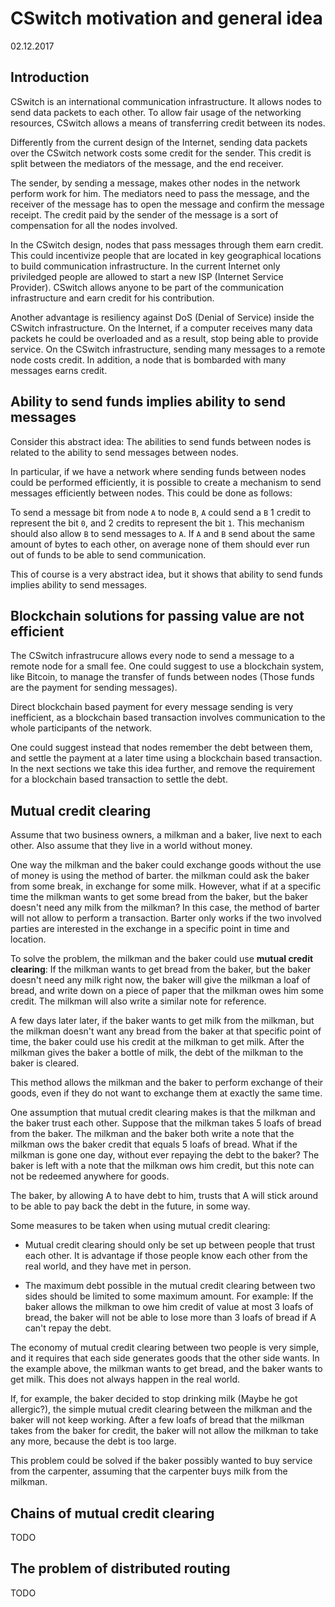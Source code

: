 
# CSwitch motivation and general idea

02.12.2017

## Introduction

CSwitch is an international communication infrastructure. It allows nodes
to send data packets to each other. To allow fair usage of the networking
resources, CSwitch allows a means of transferring credit between its
nodes.

Differently from the current design of the Internet, sending data packets over
the CSwitch network costs some credit for the sender. This credit is split
between the mediators of the message, and the end receiver. 

The sender, by sending a message, makes other nodes in the network perform work
for him. The mediators need to pass the message, and the receiver of the
message has to open the message and confirm the message receipt.  The credit
paid by the sender of the message is a sort of compensation for all the nodes
involved.

In the CSwitch design, nodes that pass messages through them earn credit. This
could incentivize people that are located in key geographical locations to
build communication infrastructure. In the current Internet only priviledged
people are allowed to start a new ISP (Internet Service Provider). CSwitch
allows anyone to be part of the communication infrastructure and earn credit
for his contribution.

Another advantage is resiliency against DoS (Denial of Service) inside the
CSwitch infrastructure. On the Internet, if a computer receives many data
packets he could be overloaded and as a result, stop being able to provide
service.  On the CSwitch infrastructure, sending many messages to a remote node
costs credit. In addition, a node that is bombarded with many messages earns
credit. 


## Ability to send funds implies ability to send messages

Consider this abstract idea: The abilities to send funds between nodes is
related to the ability to send messages between nodes. 

In particular, if we have a network where sending funds between nodes could be
performed efficiently, it is possible to create a mechanism to send messages
efficiently between nodes. This could be done as follows:

To send a message bit from node `A` to node `B`, `A` could send a `B` 1 credit
to represent the bit `0`, and 2 credits to represent the bit `1`. This
mechanism should also allow `B` to send messages to `A`. If `A` and `B` send
about the same amount of bytes to each other, on average none of them should
ever run out of funds to be able to send communication.

This of course is a very abstract idea, but it shows that ability to send funds
implies ability to send messages. 


## Blockchain solutions for passing value are not efficient

The CSwitch infrastrucure allows every node to send a message to a remote node
for a small fee. One could suggest to use a blockchain system, like Bitcoin, to
manage the transfer of funds between nodes (Those funds are the payment for
sending messages).

Direct blockchain based payment for every message sending is very inefficient,
as a blockchain based transaction involves communication to the whole
participants of the network.

One could suggest instead that nodes remember the debt between them, and settle
the payment at a later time using a blockchain based transaction. In the next
sections we take this idea further, and remove the requirement for a blockchain
based transaction to settle the debt.


## Mutual credit clearing

Assume that two business owners, a milkman and a baker, live next to each
other. Also assume that they live in a world without money.

One way the milkman and the baker could exchange goods without the use of money
is using the method of barter. the milkman could ask the baker from some break,
in exchange for some milk.  However, what if at a specific time the milkman
wants to get some bread from the baker, but the baker doesn't need any milk
from the milkman? In this case, the method of barter will not allow to perform
a transaction. Barter only works if the two involved parties are interested in
the exchange in a specific point in time and location.

To solve the problem, the milkman and the baker could use **mutual credit
clearing**: If the milkman wants to get bread from the baker, but the baker
doesn't need any milk right now, the baker will give the milkman a loaf of
bread, and write down on a piece of paper that the milkman owes him some
credit. The milkman will also write a similar note for reference.

A few days later later, if the baker wants to get milk from the milkman, but
the milkman doesn't want any bread from the baker at that specific point of
time, the baker could use his credit at the milkman to get milk. After the
milkman gives the baker a bottle of milk, the debt of the milkman to the baker
is cleared.

This method allows the milkman and the baker to perform exchange of their
goods, even if they do not want to exchange them at exactly the same time. 

One assumption that mutual credit clearing makes is that the milkman and the
baker trust each other. Suppose that the milkman takes 5 loafs of bread from
the baker. The milkman and the baker both write a note that the milkman ows the
baker credit that equals 5 loafs of bread. What if the milkman is gone one day,
without ever repaying the debt to the baker? The baker is left with a note that
the milkman ows him credit, but this note can not be redeemed anywhere for
goods.

The baker, by allowing A to have debt to him, trusts that A will stick around to be
able to pay back the debt in the future, in some way.

Some measures to be taken when using mutual credit clearing:

- Mutual credit clearing should only be set up between people that trust each
    other. It is advantage if those people know each other from the real world,
    and they have met in person.

- The maximum debt possible in the mutual credit clearing between two sides
    should be limited to some maximum amount. For example: If the baker allows the milkman to owe
    him credit of value at most 3 loafs of bread, the baker will not be able to lose
    more than 3 loafs of bread if A can't repay the debt.


The economy of mutual credit clearing between two people is very simple, and it
requires that each side generates goods that the other side wants. In the
example above, the milkman wants to get bread, and the baker wants to get milk.
This does not always happen in the real world. 

If, for example, the baker decided to stop drinking milk (Maybe he got
allergic?), the simple mutual credit clearing between the milkman and the baker
will not keep working. After a few loafs of bread that the milkman takes from
the baker for credit, the baker will not allow the milkman to take any more,
because the debt is too large.

This problem could be solved if the baker possibly wanted to buy service from
the carpenter, assuming that the carpenter buys milk from the milkman. 

## Chains of mutual credit clearing

TODO

## The problem of distributed routing

TODO




